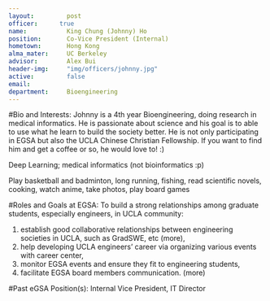 ```yaml
---
layout:     	post
officer:      true
name:     	 	King Chung (Johnny) Ho
position: 		Co-Vice President (Internal)
hometown: 		Hong Kong
alma_mater: 	UC Berkeley
advisor: 		Alex Bui
header-img: 	"img/officers/johnny.jpg"
active: 		false
email: 			
department: 	Bioengineering
---
```


#Bio and Interests:
Johnny is a 4th year Bioengineering, doing research in medical informatics. He is passionate about science and his goal is to able to use what he learn to build the society better. He is not only participating in EGSA but also the UCLA Chinese Christian Fellowship. If you want to find him and get a coffee or so, he would love to! :)

Deep Learning; medical informatics (not bioinformatics :p)

Play basketball and badminton, long running, fishing, read scientific novels, cooking, watch anime, take photos, play board games

#Roles and Goals at EGSA:
To build a strong relationships among graduate students, especially engineers, in UCLA community: 

1. establish good collaborative relationships between engineering societies in UCLA, such as GradSWE, etc (more), 
2. help developing UCLA engineers’ career via organizing various events with career center, 
3.  monitor EGSA events and ensure they fit to engineering students, 
4. facilitate EGSA board members communication. (more)

#Past eGSA Position(s):
Internal Vice President, IT Director
